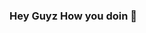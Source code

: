 ### Hey Guyz How you doin 👋

<!--
**AjaySinghPanwar/AjaySinghPanwar** is a ✨ _special_ ✨ repository because its `README.md` (this file) appears on your GitHub profile.

* 🔭 I’m currently doing my **B.TECH** in **Electronics and Communication**
* 🌱 I’m currently learning **Data Science**
* 🤔 I’m looking for help with Deep Learning
* 💬 Ask me about my nick name
* 📫 How to reach me: Here's my gmail a.panwar48656@gmail.com
* :bowtie: I am a self taught *singer* and *guitarist*
* ⚡ Fun fact: I fear of lizards and rats
-->
